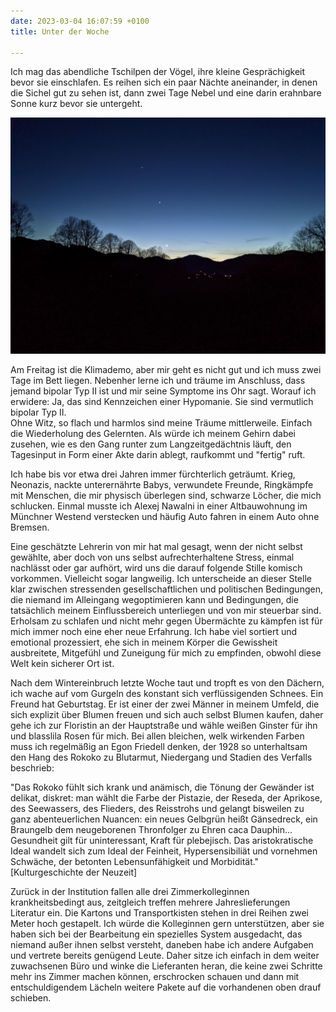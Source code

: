 ```yaml
---
date: 2023-03-04 16:07:59 +0100
title: Unter der Woche

---
```

Ich mag das abendliche Tschilpen der Vögel, ihre kleine Gesprächigkeit bevor sie einschlafen. Es reihen sich ein paar Nächte aneinander, in denen die Sichel gut zu sehen ist, dann zwei Tage Nebel und eine darin erahnbare Sonne kurz bevor sie untergeht.

![](/uploads/nacht-1.jpg)

Am Freitag ist die Klimademo, aber mir geht es nicht gut und ich muss zwei Tage im Bett liegen. Nebenher lerne ich und träume im Anschluss, dass jemand bipolar Typ II ist und mir seine Symptome ins Ohr sagt. Worauf ich erwidere: Ja, das sind Kennzeichen einer Hypomanie. Sie sind vermutlich bipolar Typ II.  
Ohne Witz, so flach und harmlos sind meine Träume mittlerweile. Einfach die Wiederholung des Gelernten. Als würde ich meinem Gehirn dabei zusehen, wie es den Gang runter zum Langzeitgedächtnis läuft, den Tagesinput in Form einer Akte darin ablegt, raufkommt und "fertig" ruft.

Ich habe bis vor etwa drei Jahren immer fürchterlich geträumt. Krieg, Neonazis, nackte unterernährte Babys, verwundete Freunde, Ringkämpfe mit Menschen, die mir physisch überlegen sind, schwarze Löcher, die mich schlucken. Einmal musste ich Alexej Nawalni in einer Altbauwohnung im Münchner Westend verstecken und häufig Auto fahren in einem Auto ohne Bremsen. 

Eine geschätzte Lehrerin von mir hat mal gesagt, wenn der nicht selbst gewählte, aber doch von uns selbst aufrechterhaltene Stress, einmal nachlässt oder gar aufhört, wird uns die darauf folgende Stille komisch vorkommen. Vielleicht sogar langweilig. Ich unterscheide an dieser Stelle klar zwischen stressenden gesellschaftlichen und politischen Bedingungen, die niemand im Alleingang wegoptimieren kann und Bedingungen, die tatsächlich meinem Einflussbereich unterliegen und von mir steuerbar sind. Erholsam zu schlafen und nicht mehr gegen Übermächte zu kämpfen ist für mich immer noch eine eher neue Erfahrung. Ich habe viel sortiert und emotional prozessiert, ehe sich in meinem Körper die Gewissheit ausbreitete, Mitgefühl und Zuneigung für mich zu empfinden, obwohl diese Welt kein sicherer Ort ist.

Nach dem Wintereinbruch letzte Woche taut und tropft es von den Dächern, ich wache auf vom Gurgeln des konstant sich verflüssigenden Schnees. Ein Freund hat Geburtstag. Er ist einer der zwei Männer in meinem Umfeld, die sich explizit über Blumen freuen und sich auch selbst Blumen kaufen, daher gehe ich zur Floristin an der Hauptstraße und wähle weißen Ginster für ihn und blasslila Rosen für mich. Bei allen bleichen, welk wirkenden Farben muss ich regelmäßig an Egon Friedell denken, der 1928 so unterhaltsam den Hang des Rokoko zu Blutarmut, Niedergang und Stadien des Verfalls beschrieb:

"Das Rokoko fühlt sich krank und anämisch, die Tönung der Gewänder ist delikat, diskret: man wählt die Farbe der Pistazie, der Reseda, der Aprikose, des Seewassers, des Flieders, des Reisstrohs und gelangt bisweilen zu ganz abenteuerlichen Nuancen: ein neues Gelbgrün heißt Gänsedreck, ein Braungelb dem neugeborenen Thronfolger zu Ehren caca Dauphin... Gesundheit gilt für uninteressant, Kraft für plebejisch. Das aristokratische Ideal wandelt sich zum Ideal der Feinheit, Hypersensibiliät und vornehmen Schwäche, der betonten Lebensunfähigkeit und Morbidität."  \[Kulturgeschichte der Neuzeit\]

Zurück in der Institution fallen alle drei Zimmerkolleginnen krankheitsbedingt aus, zeitgleich treffen mehrere Jahreslieferungen Literatur ein. Die Kartons und Transportkisten stehen in drei Reihen zwei Meter hoch gestapelt. Ich würde die Kolleginnen gern unterstützen, aber sie haben sich bei der Bearbeitung ein spezielles System ausgedacht, das niemand außer ihnen selbst versteht, daneben habe ich andere Aufgaben und vertrete bereits genügend Leute. Daher sitze ich einfach in dem weiter zuwachsenen Büro und winke die Lieferanten heran, die keine zwei Schritte mehr ins Zimmer machen können, erschrocken schauen und dann mit entschuldigendem Lächeln weitere Pakete auf die vorhandenen oben drauf schieben.